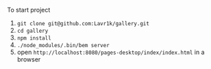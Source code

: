 To start project

1. `git clone git@github.com:Lavr1k/gallery.git`
2. `cd gallery`
3. `npm install`
4. `./node_modules/.bin/bem server`
5. open `http://localhost:8080/pages-desktop/index/index.html` in a browser
